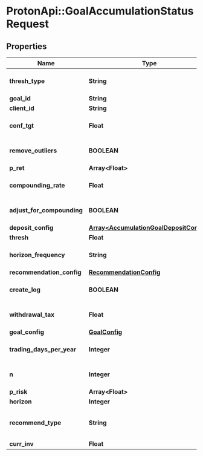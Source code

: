 # ProtonApi::GoalAccumulationStatusRequest

## Properties
Name | Type | Description | Notes
------------ | ------------- | ------------- | -------------
**thresh_type** | **String** |  | [optional] [default to &#39;perc&#39;]
**goal_id** | **String** |  | [optional] 
**client_id** | **String** |  | [optional] 
**conf_tgt** | **Float** |  | [optional] [default to 0.9]
**remove_outliers** | **BOOLEAN** |  | [optional] [default to true]
**p_ret** | **Array&lt;Float&gt;** |  | 
**compounding_rate** | **Float** |  | [optional] [default to 0.0]
**adjust_for_compounding** | **BOOLEAN** |  | [optional] [default to false]
**deposit_config** | [**Array&lt;AccumulationGoalDepositConfig&gt;**](AccumulationGoalDepositConfig.md) |  | [optional] 
**thresh** | **Float** |  | [optional] 
**horizon_frequency** | **String** |  | [optional] [default to &#39;year&#39;]
**recommendation_config** | [**RecommendationConfig**](RecommendationConfig.md) |  | [optional] 
**create_log** | **BOOLEAN** |  | [optional] [default to false]
**withdrawal_tax** | **Float** |  | [optional] [default to 0.0]
**goal_config** | [**GoalConfig**](GoalConfig.md) |  | [optional] 
**trading_days_per_year** | **Integer** |  | [optional] [default to 252]
**n** | **Integer** |  | [optional] [default to 1000]
**p_risk** | **Array&lt;Float&gt;** |  | 
**horizon** | **Integer** |  | [optional] 
**recommend_type** | **String** |  | [optional] [default to &#39;horizon&#39;]
**curr_inv** | **Float** |  | [optional] 


